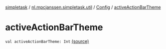 [simpletask](../../index.md) / [nl.mpcjanssen.simpletask.util](../index.md) / [Config](index.md) / [activeActionBarTheme](.)

# activeActionBarTheme

`val activeActionBarTheme: Int` [(source)](https://github.com/mpcjanssen/simpletask-android/blob/master/src/main/java/nl/mpcjanssen/simpletask/util/Config.kt#L143)